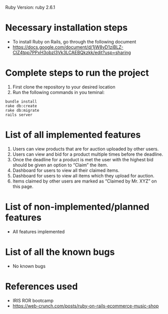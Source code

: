 Ruby Version: ruby 2.6.1
# Necessary installation steps
- To install Ruby on Rails, go through the following document
- https://docs.google.com/document/d/1jW8vD1ziBLZ-ClZ4tpp7PPxH3obzI3Vk3LCAEBQkzkk/edit?usp=sharing

# Complete steps to run the project
1. First clone the repository to your desired location
2. Run the following commands in you teminal:
```
bundle install
rake db:create
rake db:migrate
rails server
```
# List of all implemented features
1. Users can view products that are for auction uploaded by other users.
2. Users can view and bid for a product multiple times before the deadline.
3. Once the deadline for a product is met the user with the highest bid should be given an option to “Claim” the item.
4. Dashboard for users to view all their claimed items.
5. Dashboard for users to view all items which they upload for auction.
6. Items claimed by other users are marked as “Claimed by Mr. XYZ” on this page.

# List of non-implemented/planned features
- All features implemented
# List of all the known bugs
- No known bugs
# References used
- IRIS ROR bootcamp
- https://web-crunch.com/posts/ruby-on-rails-ecommerce-music-shop

